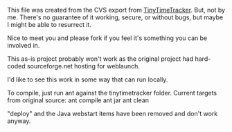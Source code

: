 This file was created from the CVS export from [TinyTimeTracker](https://sourceforge.net/projects/tinytimetracker/). But, not by me.
There's no guarantee of it working, secure, or without bugs, but maybe I might be able to resurrect it.

Nice to meet you and please fork if you feel it's something you can be involved in.

This as-is project probably won't work as the original project had hard-coded sourceforge.net hosting for weblaunch.

I'd like to see this work in some way that can run locally.

To compile, just run ant against the tinytimetracker folder. Current targets from original source:
ant compile
ant jar
ant clean

"deploy" and the Java webstart items have been removed and don't work anyway.
